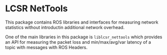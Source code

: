 LCSR NetTools
=============

This package contains ROS libraries and interfaces for measuring network
statistics without introductin additional network overhead. 

One of the main libraries in this package is `liblcsr_nettools` which provides
an API for measuring the packet loss and min/max/avg/var latency of a topic with
messages with ROS Headers.
